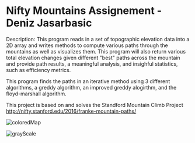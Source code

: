 # Nifty Mountains Assignement - Deniz Jasarbasic

Description: This program reads in a set of topographic elevation data into a 2D array and writes methods to compute various paths through the mountains as well as visualizes them. This program will also return various total elevation changes given different "best" paths across the mountain and provide path results, a meaningful analysis, and insighful statistics, such as efficiency metrics.

This program finds the paths in an iterative method using 3 different algorithms, a greddy algorithm, an improved greddy alogirthm, and the floyd-marshall algorithm.

This project is based on and solves the Standford Mountain Climb Project http://nifty.stanford.edu/2016/franke-mountain-paths/

![coloredMap](https://user-images.githubusercontent.com/46465622/95269298-1f6d9280-0807-11eb-818e-4466ac9a90b3.jpg)

![grayScale](https://user-images.githubusercontent.com/46465622/95269302-21cfec80-0807-11eb-955f-58f358fb62c6.jpg)
